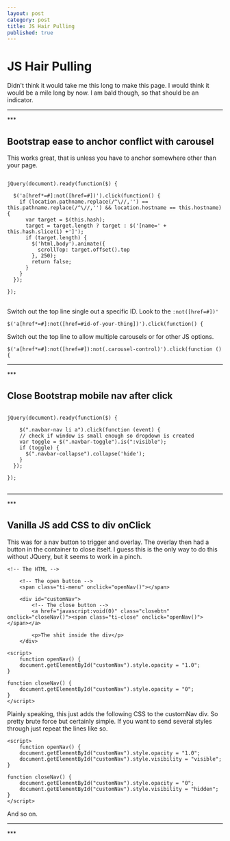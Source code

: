 ```yaml
---
layout: post
category: post
title: JS Hair Pulling
published: true
---
```


# JS Hair Pulling #

Didn't think it would take me this long to make this page. I would think it would be a mile long by now. I am bald though, so that should be an indicator.

<hr class="rule">
***

## Bootstrap ease to anchor conflict with carousel ##

This works great, that is unless you have to anchor somewhere other than your page.

<pre>
<code>
jQuery(document).ready(function($) {

  $('a[href*=#]:not([href=#])').click(function() {
    if (location.pathname.replace(/^\//,'') == this.pathname.replace(/^\//,'') && location.hostname == this.hostname) {
      var target = $(this.hash);
      target = target.length ? target : $('[name=' + this.hash.slice(1) +']');
      if (target.length) {
        $('html,body').animate({
          scrollTop: target.offset().top
        }, 250);
        return false;
      }
    }
  });

});
</code>
</pre>

Switch out the top line single out a specific ID. Look to the `:not([href=#])'`

    $('a[href*=#]:not([href=#id-of-your-thing])').click(function() {

Switch out the top line to allow multiple carousels or for other JS options.

    $('a[href*=#]:not([href=#]):not(.carousel-control)').click(function () {

<hr class="rule">
***

## Close Bootstrap mobile nav after click ##

<pre>
<code>
jQuery(document).ready(function($) {

	$(".navbar-nav li a").click(function (event) {
    // check if window is small enough so dropdown is created
    var toggle = $(".navbar-toggle").is(":visible");
    if (toggle) {
      $(".navbar-collapse").collapse('hide');
    }
  });

});
</code>
</pre>

<hr class="rule">
***

## Vanilla JS add CSS to div onClick ##

This was for a nav button to trigger and overlay. The overlay then had a button in the container to close itself. I guess this is the only way to do this without JQuery, but it seems to work in a pinch.


	<!-- The HTML -->

		<!-- The open button -->
		<span class="ti-menu" onclick="openNav()"></span>
    
    	<div id="customNav">
    		<!-- The close button -->
			<a href="javascript:void(0)" class="closebtn" onclick="closeNav()"><span class="ti-close" onclick="openNav()"></span></a>
    
    		<p>The shit inside the div</p>
    	</div>

	<script>
		function openNav() {
		document.getElementById("customNav").style.opacity = "1.0";
	}

	function closeNav() {
		document.getElementById("customNav").style.opacity = "0";
	}
	</script>

Plainly speaking, this just adds the following CSS to the customNav div. So pretty brute force but certainly simple. If you want to send several styles through just repeat the lines like so.

	<script>
		function openNav() {
		document.getElementById("customNav").style.opacity = "1.0";
		document.getElementById("customNav").style.visibility = "visible";
	}

	function closeNav() {
		document.getElementById("customNav").style.opacity = "0";
		document.getElementById("customNav").style.visibility = "hidden";
	}
	</script>

And so on.

<hr class="rule">
***
